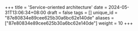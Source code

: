 +++
title = 'Service-oriented architecture'
date = 2024-05-31T13:06:34+08:00
draft = false
tags = []
unique_id = "87e80834e89cee625b30a6bc62e140de"
aliases = ["87e80834e89cee625b30a6bc62e140de"]
weight = 10
+++
